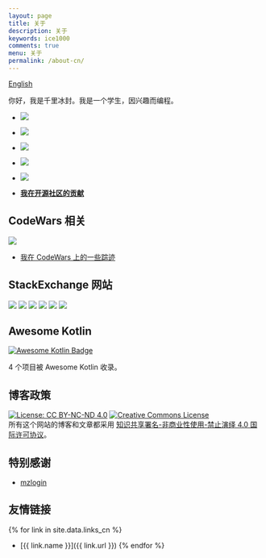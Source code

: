 ```yaml
---
layout: page
title: 关于
description: 关于
keywords: ice1000
comments: true
menu: 关于
permalink: /about-cn/
---
```


[English](../about/)

你好，我是千里冰封。我是一个学生，因兴趣而编程。

+ [![](https://img.shields.io/badge/QQ%20群-ProgramLeague-yellowgreen.svg)](http://shang.qq.com/wpa/qunwpa?idkey=b75f6d506820d00cd5e7fc78fc5e5487a3444a4a6af06e9e6fa72bccf3fa9d1a)
+ [![](https://img.shields.io/badge/联系-电子邮件-orange.svg)](mailto:ice1000@kotliner.cn)
+ [![](https://img.shields.io/badge/简历-下载-brightgreen.svg)](../resume-cn/)
+ [![](https://img.shields.io/badge/订阅-多途径-ff69b4.svg)](../subscribe-cn/)
+ [![](https://img.shields.io/badge/订阅-RSS-ff69b4.svg)](../feed.xml)

+ [**我在开源社区的贡献**](../opensource-contributions/)

## CodeWars 相关

[![](https://www.codewars.com/users/ice1000/badges/large)](https://www.codewars.com/users/ice1000)

+ [我在 CodeWars 上的一些踪迹](../codewars-cn/)

## StackExchange 网站

[![](https://img.shields.io/badge/StackOverflow-Developer%20Story-lightgrey.svg)](http://stackoverflow.com/story/ice1000)
[![](http://stackoverflow.com/users/flair/7083401.png)](http://stackoverflow.com/users/7083401/ice1000 "profile for ice1000 at Stack Overflow, Q&A for professional and enthusiast programmers")
[![](https://gamedev.stackexchange.com/users/flair/106607.png)](https://gamedev.stackexchange.com/users/106607/ice1000 "profile for ice1000 at Game Development Stack Exchange, Q&A for professional and independent game developers")
[![](https://codegolf.stackexchange.com/users/flair/70943.png)](https://codegolf.stackexchange.com/users/70943/ice1000 "profile for ice1000 at Programming Puzzles & Code Golf Stack Exchange, Q&A for programming puzzle enthusiasts and code golfers")
[![](https://askubuntu.com/users/flair/721173.png)](https://askubuntu.com/users/721173/ice1000 "profile for ice1000 at Ask Ubuntu, Q&A for Ubuntu users and developers")
[![](https://tex.stackexchange.com/users/flair/145304.png)](https://tex.stackexchange.com/users/145304/ice1000 "profile for ice1000 at TeX - LaTeX Stack Exchange, Q&amp;A for users of TeX, LaTeX, ConTeXt, and related typesetting systems")

## Awesome Kotlin

[![Awesome Kotlin Badge](https://kotlin.link/awesome-kotlin.svg)](https://kotlin.link/?q=ice)

4 个项目被 Awesome Kotlin 收录。

<!-- ## Contact -->

<!-- {% for website in site.data.social %} -->
<!-- * {{ website.sitename }}：[@{{ website.name }}]({{ website.url }}) -->
<!-- {% endfor %} -->


## 博客政策

[![License: CC BY-NC-ND 4.0](https://img.shields.io/badge/协议-知识共享署名--非商业性使用--禁止演绎%204.0-lightgrey.svg)](http://creativecommons.org/licenses/by-nc-nd/4.0/)
<a rel="license" href="http://creativecommons.org/licenses/by-nc-nd/4.0/">
<img alt="Creative Commons License" style="border-width:0" src="https://i.creativecommons.org/l/by-nc-nd/4.0/88x31.png" />
</a>
<br/>所有这个网站的博客和文章都采用
<a rel="license" href="http://creativecommons.org/licenses/by-nc-nd/4.0/">
知识共享署名-非商业性使用-禁止演绎 4.0 国际许可协议</a>。

## 特别感谢

+ [mzlogin](https://mzlogin.github.io)

## 友情链接

{% for link in site.data.links_cn %}
* [{{ link.name }}]({{ link.url }})
{% endfor %}
